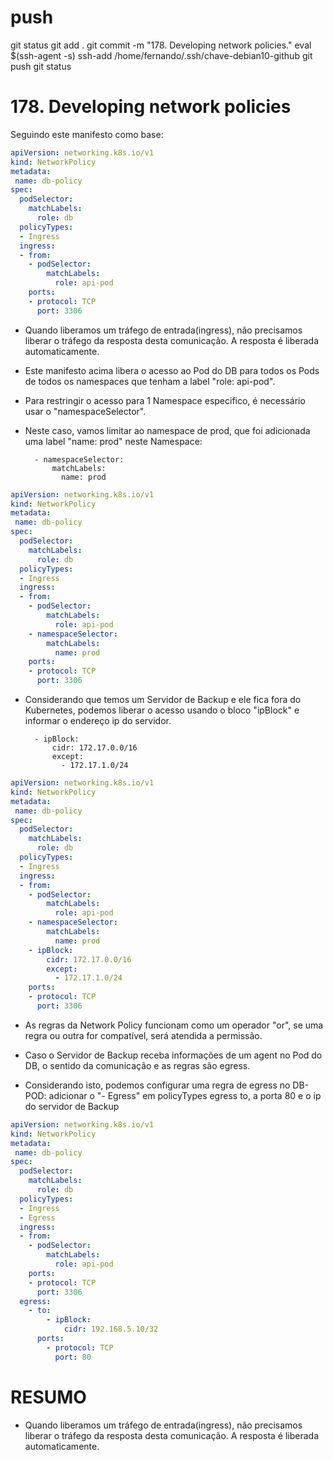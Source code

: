 


# ###################################################################################################################### 
# ###################################################################################################################### 
# ###################################################################################################################### 
# ###################################################################################################################### 
# ###################################################################################################################### 
#  push

git status
git add .
git commit -m "178. Developing network policies."
eval $(ssh-agent -s)
ssh-add /home/fernando/.ssh/chave-debian10-github
git push
git status


# ###################################################################################################################### 
# ###################################################################################################################### 
# ###################################################################################################################### 
# ###################################################################################################################### 
# ###################################################################################################################### 
#  178. Developing network policies


Seguindo este manifesto como base:

~~~~yaml
apiVersion: networking.k8s.io/v1
kind: NetworkPolicy
metadata:
 name: db-policy
spec:
  podSelector:
    matchLabels:
      role: db
  policyTypes:
  - Ingress
  ingress:
  - from:
    - podSelector:
        matchLabels:
          role: api-pod
    ports:
    - protocol: TCP
      port: 3306
~~~~




- Quando liberamos um tráfego de entrada(ingress), não precisamos liberar o tráfego da resposta desta comunicação. A resposta é liberada automaticamente.


- Este manifesto acima libera o acesso ao Pod do DB para todos os Pods de todos os namespaces que tenham a label "role: api-pod".



- Para restringir o acesso para 1 Namespace especifico, é necessário usar o "namespaceSelector".
- Neste caso, vamos limitar ao namespace de prod, que foi adicionada uma label "name: prod" neste Namespace:

        - namespaceSelector:
            matchLabels:
              name: prod

~~~~yaml
apiVersion: networking.k8s.io/v1
kind: NetworkPolicy
metadata:
 name: db-policy
spec:
  podSelector:
    matchLabels:
      role: db
  policyTypes:
  - Ingress
  ingress:
  - from:
    - podSelector:
        matchLabels:
          role: api-pod
    - namespaceSelector:
        matchLabels:
          name: prod
    ports:
    - protocol: TCP
      port: 3306
~~~~










- Considerando que temos um Servidor de Backup e ele fica fora do Kubernetes, podemos liberar o acesso usando o bloco "ipBlock" e informar o endereço ip do servidor.

        - ipBlock:
            cidr: 172.17.0.0/16
            except:
              - 172.17.1.0/24

~~~~yaml
apiVersion: networking.k8s.io/v1
kind: NetworkPolicy
metadata:
 name: db-policy
spec:
  podSelector:
    matchLabels:
      role: db
  policyTypes:
  - Ingress
  ingress:
  - from:
    - podSelector:
        matchLabels:
          role: api-pod
    - namespaceSelector:
        matchLabels:
          name: prod
    - ipBlock:
        cidr: 172.17.0.0/16
        except:
          - 172.17.1.0/24
    ports:
    - protocol: TCP
      port: 3306
~~~~

- As regras da Network Policy funcionam como um operador "or", se uma regra ou outra for compatível, será atendida a permissão.









- Caso o Servidor de Backup receba informações de um agent no Pod do DB, o sentido da comunicação e as regras são egress.

- Considerando isto, podemos configurar uma regra de egress no DB-POD:
adicionar o "- Egress" em policyTypes
egress to, a porta 80 e o ip do servidor de Backup

~~~~yaml
apiVersion: networking.k8s.io/v1
kind: NetworkPolicy
metadata:
 name: db-policy
spec:
  podSelector:
    matchLabels:
      role: db
  policyTypes:
  - Ingress
  - Egress
  ingress:
  - from:
    - podSelector:
        matchLabels:
          role: api-pod
    ports:
    - protocol: TCP
      port: 3306
  egress:
    - to:
        - ipBlock:
            cidr: 192.168.5.10/32
      ports:
        - protocol: TCP
          port: 80
~~~~





# ###################################################################################################################### 
# ###################################################################################################################### 
# ###################################################################################################################### 
# ###################################################################################################################### 
# ###################################################################################################################### 
# RESUMO

- Quando liberamos um tráfego de entrada(ingress), não precisamos liberar o tráfego da resposta desta comunicação. A resposta é liberada automaticamente.